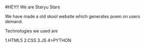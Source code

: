 #HEY!! We are Staryu Stars

We have made a old skool website which generates poem on users demand.

Technologies we used are

1.HTML5
2.CSS
3.JS
4>PYTHON
